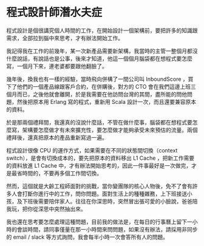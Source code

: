 # 程式設計師潛水夫症

程式設計是個很講究個人時間的工作，在開始設計一個架構前，要把許多的知識跟需求，全部拉到腦中來思考，才有辦法開始工作。

我記得我在工作的前幾年，某一次新產品需要新架構，我當時的主管一整個月都沒什麼說話，有說話也是公事，後來才知道，他這一個個月腦袋都在想程式要怎麼寫，一個月下來，連老婆都要跟他翻臉了。

幾年後，換我也有一樣的經驗，當時飛向併構了一間公司叫 InboundScore ，買下了他們的一個產品線跟客戶合約，在併購後，對方的 CTO 會在我們這邊上班三個月而已，之後他就會離開，於是我需要在他訪問台灣的其間，盡所能的問他問題，然後把原本用 Erlang 寫的程式，重新用 Scala 設計一次，而且還要兼容原本的資料。

於是那兩個禮拜間，我還真的沒說什麼話，不管在做什麼事，腦袋都在想程式要怎麼寫，架構要怎麼做才有未來擴充性，要怎麼做才能夠承受未來預估的流量。兩個禮拜後，還真把原本的產品重新寫過一遍。

程式設計很像 CPU 的運作方式，如果需要在不同的狀態間切換（context switch），是會有切換成本的，要先把原本的資料移出 L1 Cache ，把新工作需要的資料放進 L1 Cache 中，才有辦法開始思考的，因此一件事最好是一次做完，才是最省時間的，不要再多個工作間切換。

然而，這個就是大齡工程師面對的挑戰，當你變團隊的核心人物後，免不了會有許多人會打斷你進行中的工作，問你問題。面對生活上的種種雜務，上下班接送小孩，及下班後需要陪伴家人。往往在你深思時，突然冒出張可愛的小臉說，爸爸陪我玩，把你從深思中突然抽出來。

我也還在思考要怎麼處理這種問題，目前我的做法是，在每日的行事曆上留下一小時的會談時間，請同事僅量在那一小時間來問問題，如果沒有辦法，請採用非同步的 email / slack 等方式詢問，我會每半小時一次會答所有人的問題。